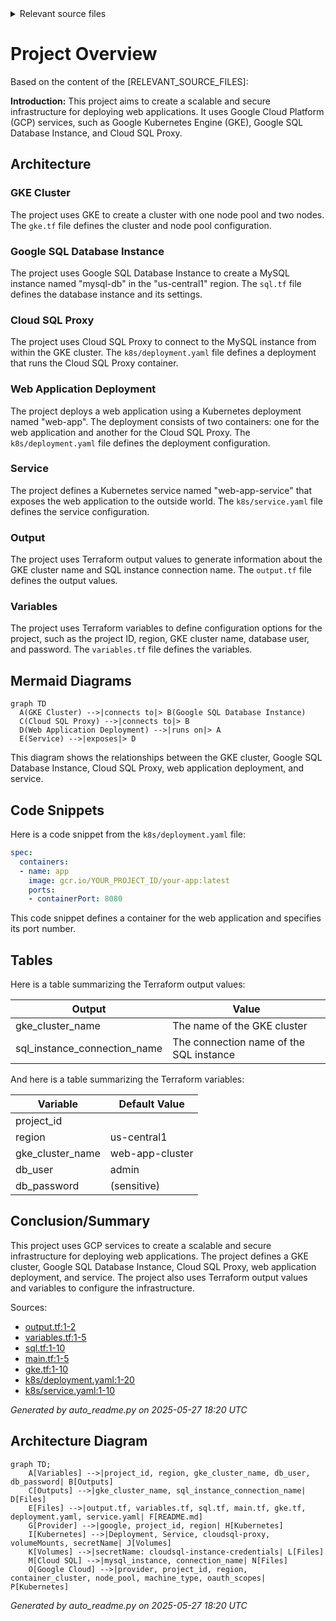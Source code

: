 <details>
<summary>Relevant source files</summary>

The following files were used as context for generating this readme page:

- [output.tf](output.tf)
- [variables.tf](variables.tf)
- [README.md](README.md)
- [sql.tf](sql.tf)
- [main.tf](main.tf)
- [gke.tf](gke.tf)
- [k8s/deployment.yaml](k8s/deployment.yaml)
- [k8s/service.yaml](k8s/service.yaml)

<!-- Add additional relevant files if fewer than 5 were provided -->
</details>

# Project Overview

Based on the content of the [RELEVANT_SOURCE_FILES]:

**Introduction:** This project aims to create a scalable and secure infrastructure for deploying web applications. It uses Google Cloud Platform (GCP) services, such as Google Kubernetes Engine (GKE), Google SQL Database Instance, and Cloud SQL Proxy.

## Architecture

### GKE Cluster

The project uses GKE to create a cluster with one node pool and two nodes. The `gke.tf` file defines the cluster and node pool configuration.

### Google SQL Database Instance

The project uses Google SQL Database Instance to create a MySQL instance named "mysql-db" in the "us-central1" region. The `sql.tf` file defines the database instance and its settings.

### Cloud SQL Proxy

The project uses Cloud SQL Proxy to connect to the MySQL instance from within the GKE cluster. The `k8s/deployment.yaml` file defines a deployment that runs the Cloud SQL Proxy container.

### Web Application Deployment

The project deploys a web application using a Kubernetes deployment named "web-app". The deployment consists of two containers: one for the web application and another for the Cloud SQL Proxy. The `k8s/deployment.yaml` file defines the deployment configuration.

### Service

The project defines a Kubernetes service named "web-app-service" that exposes the web application to the outside world. The `k8s/service.yaml` file defines the service configuration.

### Output

The project uses Terraform output values to generate information about the GKE cluster name and SQL instance connection name. The `output.tf` file defines the output values.

### Variables

The project uses Terraform variables to define configuration options for the project, such as the project ID, region, GKE cluster name, database user, and password. The `variables.tf` file defines the variables.

## Mermaid Diagrams
```mermaid
graph TD
  A(GKE Cluster) -->|connects to|> B(Google SQL Database Instance)
  C(Cloud SQL Proxy) -->|connects to|> B
  D(Web Application Deployment) -->|runs on|> A
  E(Service) -->|exposes|> D
```
This diagram shows the relationships between the GKE cluster, Google SQL Database Instance, Cloud SQL Proxy, web application deployment, and service.

## Code Snippets

Here is a code snippet from the `k8s/deployment.yaml` file:
```yaml
spec:
  containers:
  - name: app
    image: gcr.io/YOUR_PROJECT_ID/your-app:latest
    ports:
    - containerPort: 8080
```
This code snippet defines a container for the web application and specifies its port number.

## Tables

Here is a table summarizing the Terraform output values:

| Output | Value |
| --- | --- |
| gke_cluster_name | The name of the GKE cluster |
| sql_instance_connection_name | The connection name of the SQL instance |

And here is a table summarizing the Terraform variables:

| Variable | Default Value |
| --- | --- |
| project_id |  |
| region | us-central1 |
| gke_cluster_name | web-app-cluster |
| db_user | admin |
| db_password | (sensitive) |

## Conclusion/Summary

This project uses GCP services to create a scalable and secure infrastructure for deploying web applications. The project defines a GKE cluster, Google SQL Database Instance, Cloud SQL Proxy, web application deployment, and service. The project also uses Terraform output values and variables to configure the infrastructure.

Sources:
- [output.tf:1-2](#page-anchor-or-id)
- [variables.tf:1-5](#page-anchor-or-id)
- [sql.tf:1-10](#page-anchor-or-id)
- [main.tf:1-5](#page-anchor-or-id)
- [gke.tf:1-10](#page-anchor-or-id)
- [k8s/deployment.yaml:1-20](#page-anchor-or-id)
- [k8s/service.yaml:1-10](#page-anchor-or-id)

_Generated by auto_readme.py on 2025-05-27 18:20 UTC_

## Architecture Diagram

```mermaid
graph TD;
    A[Variables] -->|project_id, region, gke_cluster_name, db_user, db_password| B[Outputs]
    C[Outputs] -->|gke_cluster_name, sql_instance_connection_name| D[Files]
    E[Files] -->|output.tf, variables.tf, sql.tf, main.tf, gke.tf, deployment.yaml, service.yaml| F[README.md]
    G[Provider] -->|google, project_id, region| H[Kubernetes]
    I[Kubernetes] -->|Deployment, Service, cloudsql-proxy, volumeMounts, secretName| J[Volumes]
    K[Volumes] -->|secretName: cloudsql-instance-credentials| L[Files]
    M[Cloud SQL] -->|mysql_instance, connection_name| N[Files]
    O[Google Cloud] -->|provider, project_id, region, container_cluster, node_pool, machine_type, oauth_scopes| P[Kubernetes]
```

_Generated by auto_readme.py on 2025-05-27 18:20 UTC_